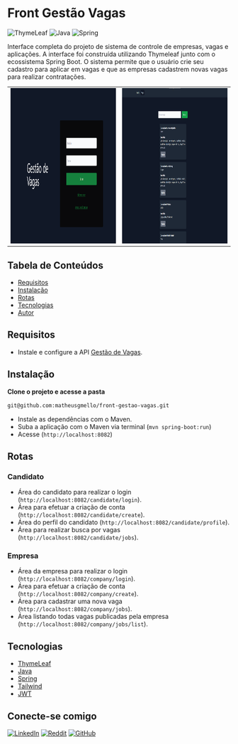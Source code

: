 # Front Gestão Vagas
![ThymeLeaf](https://img.shields.io/badge/ThymeLeaf-%2357A143.svg?style=for-the-badge&logo=thymeleaf&logoColor=white)
![Java](https://img.shields.io/badge/java-%23ED8B00.svg?style=for-the-badge&logo=openjdk&logoColor=white)
![Spring](https://img.shields.io/badge/spring-%236DB33F.svg?style=for-the-badge&logo=spring&logoColor=white)

Interface completa do projeto de sistema de controle de empresas, vagas e aplicações. A interface foi construída utilizando Thymeleaf junto com o ecossistema Spring Boot. O sistema permite que o usuário crie seu cadastro para aplicar em vagas e que as empresas cadastrem novas vagas para realizar contratações.


<div>
  <table>
  <tr>
    <td><img src="img/cover.png" alt="Home page do projeto" width="570" height="350" ></td>
    <td><img src="img/search.png" alt="Home page do projeto" width="570" height="350" ></td>
  </table>
  </tr>
</div>


## Tabela de Conteúdos

- [Requisitos](#requisitos)
- [Instalação](#instalação)
- [Rotas](#rotas)
- [Tecnologias](#tecnologias)
- [Autor](#conecte-se-comigo)

## Requisitos

- Instale e configure a API [Gestão de Vagas](https://github.com/matheusgmello/gestao-vagas).

## Instalação

**Clone o projeto e acesse a pasta**

```bash
git@github.com:matheusgmello/front-gestao-vagas.git
```

- Instale as dependências com o Maven.
- Suba a aplicação com o Maven via terminal (`mvn spring-boot:run`)
- Acesse (`http://localhost:8082`)

## Rotas

### Candidato
- Área do candidato para realizar o login (`http://localhost:8082/candidate/login`).
- Área para efetuar a criação de conta (`http://localhost:8082/candidate/create`).
- Área do perfil do candidato (`http://localhost:8082/candidate/profile`).
- Área para realizar busca por vagas (`http://localhost:8082/candidate/jobs`).

### Empresa
- Área da empresa para realizar o login (`http://localhost:8082/company/login`).
- Área para efetuar a criação de conta (`http://localhost:8082/company/create`).
- Área para cadastrar uma nova vaga (`http://localhost:8082/company/jobs`).
- Área listando todas vagas publicadas pela empresa (`http://localhost:8082/company/jobs/list`).

## Tecnologias

- [ThymeLeaf](https://www.thymeleaf.org/)
- [Java](https://docs.oracle.com/en/java/javase/17/)
- [Spring](https://spring.io/projects/spring-boot/) 
- [Tailwind](https://tailwindcss.com/)
- [JWT](https://docs.spring.io/spring-security/site/docs/current/api/org/springframework/security/oauth2/jwt/Jwt.html)

## Conecte-se comigo
[![LinkedIn](https://img.shields.io/badge/linkedin-%230077B5.svg?style=for-the-badge&logo=linkedin&logoColor=white)](https://linkedin.com/in/matheusgmello)
[![Reddit](https://img.shields.io/badge/Reddit-%23FF4500.svg?style=for-the-badge&logo=Reddit&logoColor=white)](https://www.reddit.com/user/math7zw)
[![GitHub](https://img.shields.io/badge/github-%23121011.svg?style=for-the-badge&logo=github&logoColor=white)](https://github.com/matheusgmello/)